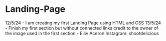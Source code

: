 # Landing-Page

12/5/24 - I am creating my first Landing Page using HTML and CSS
13/5/24 - Finish my first section but without connected links
            credit to the owner of the image used in the first section - Eiliv Aceron Instagram: shootdelicious

